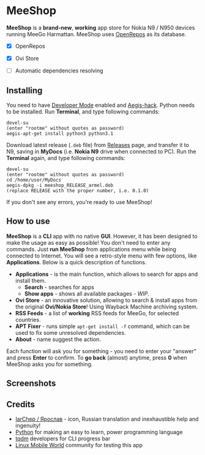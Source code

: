 # MeeShop

**MeeShop** is a **brand-new**, **working** app store for Nokia N9 / N950 devices running MeeGo Harmattan. MeeShop uses [OpenRepos](http://openrepos.net) as its database.


 - [x] OpenRepos
 - [x] Ovi Store
 - [ ] Automatic dependencies resolving


## Installing

You need to have [Developer Mode](http://wunderwungiel.pl/MeeGo/posts/devmode-22.04.2023.html) enabled and [Aegis-hack](https://talk.maemo.org/showthread.php?t=90750).
Python needs to be installed. Run **Terminal**, and type following commands:

    devel-su
    (enter "rootme" without quotes as password)
    aegis-apt-get install python3 python3.1

Download latest release (`.deb` file) from [Releases](https://github.com/WunderWungiel/MeeShop/releases) page, and transfer it to N9, saving in **MyDocs** (i.e. **Nokia N9** drive when connected to PC).
Run the **Terminal** again, and type following commands:

    devel-su
    (enter "rootme" without quotes as password)
    cd /home/user/MyDocs
    aegis-dpkg -i meeshop_RELEASE_armel.deb
    (replace RELEASE with the proper number, i.e. 0.1.0)
If you don't see any errors, you're ready to use MeeShop!

## How to use

**MeeShop** is a **CLI** app with no native **GUI**. However, it has been designed to make the usage as easy as possible! You don't need to enter any commands.
Just **run MeeShop** from applications menu while being connected to Internet. You will see a retro-style menu with few options, like **Applications**. Below is a quick description of functions.

 - **Applications** - is the main function, which allows to search for apps and install them.
	 - **Search** - searches for apps
	 - **Show apps** - shows all available packages - *WIP*.
- **Ovi Store** - an innovative solution, allowing to search & install apps from the original **Ovi/Nokia Store**! Using Wayback Machine archiving system.
- **RSS Feeds** - a list of **working** RSS feeds for MeeGo, for selected countries.
- **APT Fixer** - runs simple `apt-get install -f` command, which can be used to fix some unresolved dependencies.
- **About** - name suggest the action.

Each function will ask you for something - you need to enter your "answer" and press **Enter** to confirm.
To **go back** (almost) anytime, press **0** when MeeShop asks you for something.

## Screenshots

## Credits

 - [IarChep / Ярослав](https://t.me/iaroslavchep) - icon, Russian translation and inexhaustible help and ingenuity!
 - [Python](https://python.org) for making an easy to learn, power programming language
 - [tqdm](https://github.com/tqdm/tqdm) developers for CLI progress bar
 - [Linux Mobile World](https://t.me/linuxmobile_world) community for testing this app
